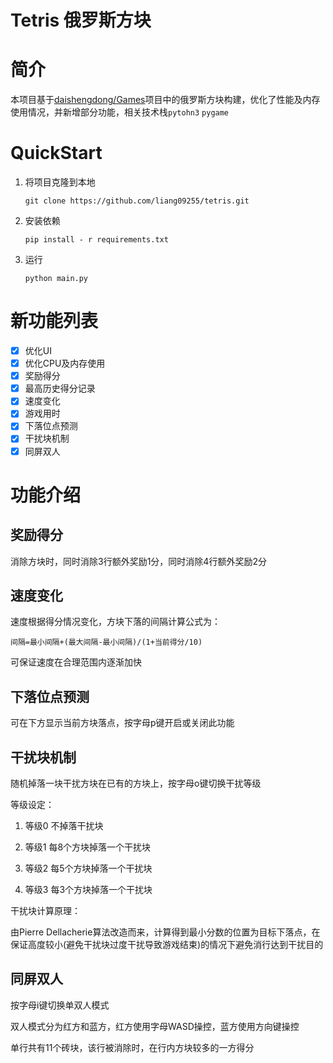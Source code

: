 # Tetris 俄罗斯方块
# 简介

本项目基于[daishengdong/Games](https://github.com/daishengdong/Games)项目中的俄罗斯方块构建，优化了性能及内存使用情况，并新增部分功能，相关技术栈`pytohn3` `pygame`

# QuickStart

1. 将项目克隆到本地

   ```shell
   git clone https://github.com/liang09255/tetris.git
   ```

2. 安装依赖

   ```shell
   pip install - r requirements.txt
   ```

3. 运行

   ```shell
   python main.py
   ```

# 新功能列表

- [x] 优化UI
- [x] 优化CPU及内存使用
- [x] 奖励得分
- [x] 最高历史得分记录
- [x] 速度变化
- [x] 游戏用时
- [x] 下落位点预测
- [x] 干扰块机制
- [x] 同屏双人

# 功能介绍

## 奖励得分

消除方块时，同时消除3行额外奖励1分，同时消除4行额外奖励2分

## 速度变化

速度根据得分情况变化，方块下落的间隔计算公式为：

`间隔=最小间隔+(最大间隔-最小间隔)/(1+当前得分/10)`  

可保证速度在合理范围内逐渐加快

## 下落位点预测

可在下方显示当前方块落点，按字母p键开启或关闭此功能

## 干扰块机制

随机掉落一块干扰方块在已有的方块上，按字母o键切换干扰等级

等级设定：

1. 等级0 不掉落干扰块

2. 等级1 每8个方块掉落一个干扰块

3. 等级2 每5个方块掉落一个干扰块

4. 等级3 每3个方块掉落一个干扰块

干扰块计算原理：

由Pierre Dellacherie算法改造而来，计算得到最小分数的位置为目标下落点，在保证高度较小(避免干扰块过度干扰导致游戏结束)的情况下避免消行达到干扰目的

## 同屏双人

按字母i键切换单双人模式

双人模式分为红方和蓝方，红方使用字母WASD操控，蓝方使用方向键操控

单行共有11个砖块，该行被消除时，在行内方块较多的一方得分
